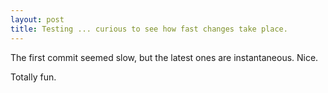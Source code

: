 ```yaml
---
layout: post
title: Testing ... curious to see how fast changes take place.
---
```


The first commit seemed slow, but the latest ones are instantaneous.  Nice.

Totally fun.
